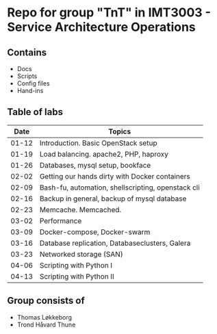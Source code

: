 # Repo for group "TnT" in IMT3003 - Service Architecture Operations

## Contains

* Docs
* Scripts
* Config files
* Hand-ins

## Table of labs

Date        | Topics
------------| --------------------------------------------------
01-12       | Introduction. Basic OpenStack setup
01-19       | Load balancing. apache2, PHP, haproxy
01-26       | Databases, mysql setup, bookface
02-02       | Getting our hands dirty with Docker containers
02-09       | Bash-fu, automation, shellscripting, openstack cli
02-16       | Backup in general, backup of mysql database
02-23       | Memcache. Memcached.
03-02       | Performance
03-09       | Docker-compose, Docker-swarm
03-16       | Database replication, Databaseclusters, Galera
03-23       | Networked storage (SAN)
04-06       | Scripting with Python I
04-13       | Scripting with Python II

## Group consists of

* Thomas Løkkeborg
* Trond Håvard Thune
